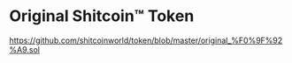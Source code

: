 # Original Shitcoin™ Token

https://github.com/shitcoinworld/token/blob/master/original_%F0%9F%92%A9.sol

